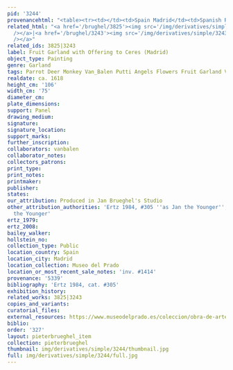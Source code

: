```yaml
---
pid: '3244'
provenancehtml: "<table><tr><td></td><td>Spain Madrid</td><td>Spanish Royal Collection</td></tr></table>"
related_html: "<a href='/brughel/3825'><img src='/img/derivatives/simple/3825/thumbnail.jpg'
  /></a>|<a href='/brughel/3243'><img src='/img/derivatives/simple/3243/thumbnail.jpg'
  /></a>"
related_ids: 3825|3243
label: Fruit Garland with Offering to Ceres (Madrid)
object_type: Painting
genre: Garland
tags: Parrot Deer Monkey Van_Balen Putti Angels Flowers Fruit Garland Vegetables
realdate: ca. 1618
height_cm: '106'
width_cm: '75'
diameter_cm:
plate_dimensions:
support: Panel
drawing_medium:
signature:
signature_location:
support_marks:
further_inscription:
collaborators: vanbalen
collaborator_notes:
collectors_patrons:
print_type:
print_notes:
printmaker:
publisher:
states:
our_attribution: Produced in Jan Brueghel's Studio
other_attribution_authorities: 'Ertz 1984, #305 ''as Jan the Younger'', Prado as Jan
  the Younger'
ertz_1979:
ertz_2008:
bailey_walker:
hollstein_no:
collection_type: Public
location_country: Spain
location_city: Madrid
location_collection: Museo del Prado
location_or_most_recent_sale_notes: 'inv. #1414'
provenance: '5339'
bibliography: 'Ertz 1984, cat. #305'
exhibition_history:
related_works: 3825|3243
copies_and_variants:
curatorial_files:
external_resources: https://www.museodelprado.es/coleccion/obra-de-arte/cibeles-y-las-estaciones-dentro-de-un-feston-de/6a4c7ba6-d301-4e7a-baf9-3f299fc4ef96
biblio:
order: '327'
layout: pieterbrueghel_item
collection: pieterbrueghel
thumbnail: img/derivatives/simple/3244/thumbnail.jpg
full: img/derivatives/simple/3244/full.jpg
---
```

